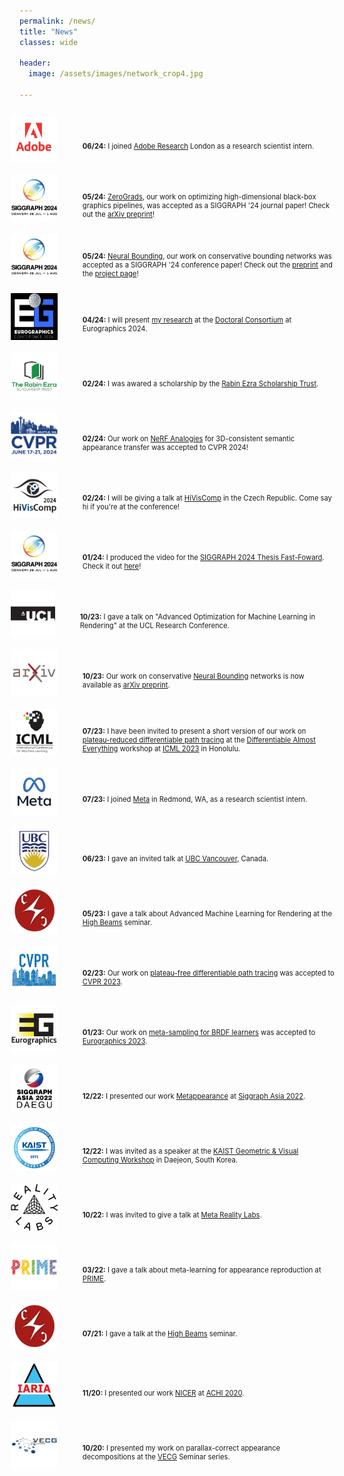 ```yaml
---
permalink: /news/
title: "News"
classes: wide

header:
  image: /assets/images/network_crop4.jpg

---
```


<style>

li {
  list-style-type: none;
  clear: both;
}

.item-wrapper {
  display: flex;
  align-items: center;
}

.bulletptimg {
  float: left;
  margin-top: 10px;
  margin-bottom: 10px;
  margin-right: 10px;
  margin-left: -38px;
  width: 75px;
  height: 75px;
  border: 0px solid black;
}

.item-text {
  margin-top: 25px;
  margin-left: 30px;
  font-size: 80%;
}


</style>

<ul>

  <li>
    <div class="item-wrapper">
      <img class="bulletptimg" src="/assets/images/news/200x200/adobe5.png">
      <div class="item-text">
        <p><b>06/24:</b> I joined <a href="https://research.adobe.com/">Adobe Research</a> London as a research scientist intern.</p>
      </div>
    </div>
  </li>


  <li>
    <div class="item-wrapper">
      <img class="bulletptimg" src="/assets/images/news/200x200/siggraph24.png">
      <div class="item-text">
        <p><b>05/24:</b> <a href="https://arxiv.org/abs/2308.05739">ZeroGrads</a>, our work on optimizing high-dimensional black-box graphics pipelines, was accepted as a SIGGRAPH '24 journal paper! Check out the <a href="https://arxiv.org/abs/2308.05739">arXiv preprint</a>!</p>
      </div>
    </div>
  </li>

  <li>
    <div class="item-wrapper">
      <img class="bulletptimg" src="/assets/images/news/200x200/siggraph24.png">
      <div class="item-text">
        <p><b>05/24:</b> <a href="https://wenxin-liu.github.io/neural_bounding/">Neural Bounding</a>, our work on conservative bounding networks was accepted as a SIGGRAPH '24 conference paper! Check out the <a href="https://arxiv.org/abs/2310.06822">preprint</a> and the <a href="https://wenxin-liu.github.io/neural_bounding/">project page</a>!</p>
      </div>
    </div>
  </li>

  <li>
    <div class="item-wrapper">
      <img class="bulletptimg" src="/assets/images/news/200x200/eg24.png">
      <div class="item-text">
        <p><b>04/24:</b> I will present <a href="/assets/EG24_DCSubmission.pdf">my research</a> at the <a href="https://eg2024.cyens.org.cy/doctoral-consortium/">Doctoral Consortium</a> at Eurographics 2024.</p>
      </div>
    </div>
  </li>    

  <li>
    <div class="item-wrapper">
      <img class="bulletptimg" src="/assets/images/news/200x200/rabinezra.png">
      <div class="item-text">
        <p><b>02/24:</b> I was awared a scholarship by the <a href="https://rabinezrascholarship.org/">Rabin Ezra Scholarship Trust</a>.</p>
      </div>
    </div>
  </li>    

  <li>
    <div class="item-wrapper">
      <img class="bulletptimg" src="/assets/images/news/200x200/cvpr2024.png">
      <div class="item-text">
        <p><b>02/24:</b> Our work on <a href="/nerf_analogies">NeRF Analogies</a> for 3D-consistent semantic appearance transfer was accepted to CVPR 2024!</p>
      </div>
    </div>
  </li>

  <li>
    <div class="item-wrapper">
      <img class="bulletptimg" src="/assets/images/news/200x200/hiviscomp.png">
      <div class="item-text">
        <p><b>02/24:</b> I will be giving a talk at <a href="https://www.hiviscomp.cz/">HiVisComp</a> in the Czech Republic. Come say hi if you're at the conference!</p>
      </div>
    </div>
  </li>

  <li>
    <div class="item-wrapper">
      <img class="bulletptimg" src="/assets/images/news/200x200/siggraph24.png">
      <div class="item-text">
        <p><b>01/24:</b> I produced the video for the <a href="https://research.siggraph.org/programs/thesisff-2024/">SIGGRAPH 2024 Thesis Fast-Foward</a>. Check it out <a href="https://www.youtube.com/watch?v=uNCL0mzbPD0">here</a>!</p>
      </div>
    </div>
  </li>
  
  <li>
    <div class="item-wrapper">
      <img class="bulletptimg" src="/assets/images/news/200x200/ucl.png">
      <div class="item-text">
        <p><b>10/23:</b> I gave a talk on "Advanced Optimization for Machine Learning in Rendering" at the UCL Research Conference.</p>
      </div>
    </div>
  </li>

  <li>
    <div class="item-wrapper">
      <img class="bulletptimg" src="/assets/images/news/200x200/arxiv.png">
      <div class="item-text">
        <p><b>10/23:</b> Our work on conservative <a href="https://arxiv.org/abs/2310.06822">Neural Bounding</a> networks is now available as <a href="https://arxiv.org/abs/2310.06822">arXiv preprint</a>.</p>
      </div>
    </div>
  </li>

  <li>
    <div class="item-wrapper">
      <img class="bulletptimg" src="/assets/images/news/200x200/icml.png">
      <div class="item-text">
        <p><b>07/23:</b> I have been invited to present a short version of our work on <a href="/prdpt">plateau-reduced differentiable path tracing</a> at the <a href="https://differentiable.xyz/">Differentiable Almost Everything</a> workshop at <a href="https://icml.cc/Conferences/2023">ICML 2023</a> in Honolulu.</p>
      </div>
    </div>
  </li>

  <li>
    <div class="item-wrapper">
      <img class="bulletptimg" src="/assets/images/news/200x200/meta.png">
      <div class="item-text">
        <p><b>07/23:</b> I joined <a href="https://about.meta.com/">Meta</a> in Redmond, WA, as a research scientist intern.</p>
      </div>
    </div>
  </li>

  <li>
    <div class="item-wrapper">
      <img class="bulletptimg" src="/assets/images/news/200x200/ubc.png">
      <div class="item-text">
        <p><b>06/23:</b> I gave an invited talk at <a href="https://www.ubc.ca/">UBC Vancouver</a>, Canada.</p>
      </div>
    </div>
  </li>

  <li>
    <div class="item-wrapper">
      <img class="bulletptimg" src="/assets/images/news/200x200/complightlab.png">
      <div class="item-text">
        <p><b>05/23:</b> I gave a talk about Advanced Machine Learning for Rendering at the <a href="https://complightlab.com/seminars/">High Beams</a> seminar.</p>
      </div>
    </div>
  </li>

  <!--<li>
    <div class="item-wrapper">
      <img class="bulletptimg" src="/assets/images/news/200x200/arxiv.png">
      <div class="item-text">
        <p><b>03/23:</b> A preprint of our work on <a href="/">learning local surrogate losses for non-differentiable graphics</a> is now available on arXiv!</p>
      </div>
    </div>
  </li>-->


  <li>
    <div class="item-wrapper">
      <img class="bulletptimg" src="/assets/images/news/200x200/cvpr2.png">
      <div class="item-text">
        <p><b>02/23:</b> Our work on <a href="https://arxiv.org/abs/2211.17263">plateau-free differentiable path tracing</a> was accepted to <a href="https://cvpr2023.thecvf.com/">CVPR 2023</a>.</p>
      </div>
    </div>
  </li>

  <li>
    <div class="item-wrapper">
      <img class="bulletptimg" src="/assets/images/news/200x200/eurographics.png">
      <div class="item-text">
        <p><b>01/23:</b> Our work on <a href="https://arxiv.org/abs/2210.03510">meta-sampling for BRDF learners</a> was accepted to <a href="https://eg2023.saarland-informatics-campus.de/">Eurographics 2023</a>.</p>
      </div>
    </div>
  </li>

  <li>
    <div class="item-wrapper">
      <img class="bulletptimg" src="/assets/images/news/200x200/sigasia.png">
      <div class="item-text">
        <p><b>12/22:</b> I presented our work <a href="https://dl.acm.org/doi/abs/10.1145/3550454.3555458">Metappearance</a>
                         at <a href="https://sa2022.siggraph.org/en/">Siggraph Asia 2022</a>.</p>
      </div>
    </div>
  </li>   

   <li>
     <div class="item-wrapper">
       <img class="bulletptimg" src="/assets/images/news/200x200/kaist.png">
       <div class="item-text">
         <p><b>12/22:</b> I was invited as a speaker at the <a href="https://mhsung.github.io/gvc-workshop-2022/">KAIST Geometric & Visual Computing Workshop</a> in Daejeon, South Korea.</p>
       </div>
     </div>
  </li>

  <li>
    <div class="item-wrapper">
      <img class="bulletptimg" src="/assets/images/news/200x200/realitylabs.png">
      <div class="item-text">
        <p><b>10/22:</b> I was invited to give a talk at <a href="https://about.meta.com/uk/realitylabs/">Meta Reality Labs</a>.</p>
      </div>
    </div>
  </li>

  <li>
    <div class="item-wrapper">
      <img class="bulletptimg" src="/assets/images/news/200x200/prime.png">
      <div class="item-text">
        <p><b>03/22:</b> I gave a talk about meta-learning for appearance reproduction at <a href="https://prime-itn.eu/">PRIME</a>.</p>
      </div>
    </div>
  </li>

  <li>
    <div class="item-wrapper">
      <img class="bulletptimg" src="/assets/images/news/200x200/complightlab.png">
      <div class="item-text">
        <p><b>07/21:</b> I gave a talk at the <a href="https://complightlab.com/seminars/">High Beams</a> seminar.</p>
      </div>
    </div>
  </li>

  <li>
    <div class="item-wrapper">
      <img class="bulletptimg" src="/assets/images/news/200x200/iaria.png">
      <div class="item-text">
        <p><b>11/20:</b> I presented our work <a href="https://arxiv.org/abs/2012.01778">NICER</a> 
                         at <a href="https://www.iaria.org/conferences2020/ACHI20.html">ACHI 2020</a>.</p>
      </div>
    </div>
  </li>

  <li>
    <div class="item-wrapper">
      <img class="bulletptimg" src="/assets/images/news/200x200/vecg.png">
      <div class="item-text">
        <p><b>10/20:</b> I presented my work on parallax-correct appearance decompositions at the <a href="http://vecg.cs.ucl.ac.uk/">VECG</a> Seminar series.</p>
      </div>
    </div>
  </li>

</ul>
